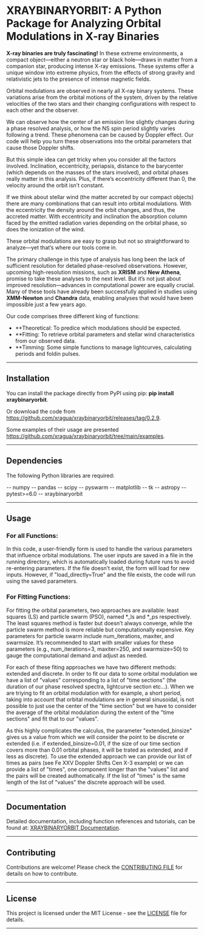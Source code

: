 
# XRAYBINARYORBIT: A Python Package for Analyzing Orbital Modulations in X-ray Binaries


**X-ray binaries are truly fascinating!** In these extreme environments, a compact object—either a neutron star or black hole—draws in matter from a companion star, producing intense X-ray emissions. These systems offer a unique window into extreme physics, from the effects of strong gravity and relativistic jets to the presence of intense magnetic fields.

Orbital modulations are observed in nearly all X-ray binary systems. These variations arise from the orbital motions of the system, driven by the relative velocities of the two stars and their changing configurations with respect to each other and the observer.

We can observe how the center of an emission line slightly changes during a phase resolved analysis, or how the NS spin period slightly varies following a trend. These phenomena can be caused by Doppler effect. Our code will help you turn these observations into the orbital parameters that cause those Doppler shifts.

But this simple idea can get tricky when you consider all the factors involved. Inclination, eccentricity, periapsis, distance to the barycenter (which depends on the masses of the stars involved), and orbital phases really matter in this analysis. Plus, if there’s eccentricity different than 0, the velocity around the orbit isn’t constant. 

If we think about stellar wind (the matter accreted by our compact objects) there are many combinations that can result into orbital modulations. With the eccentricity the density around the orbit changes, and thus, the accreted matter. With eccentricity and inclination the absorption column faced by the emitted radiation varies depending on the orbital phase, so does the ionization of the wind.

These orbital modulations are easy to grasp but not so straightforward to analyze—yet that’s where our tools come in.

The primary challenge in this type of analysis has long been the lack of sufficient resolution for detailed phase-resolved observations. However, upcoming high-resolution missions, such as **XRISM** and **New Athena**, promise to take these analyses to the next level. But it’s not just about improved resolution—advances in computational power are equally crucial. Many of these tools have already been successfully applied in studies using **XMM-Newton** and **Chandra** data, enabling analyses that would have been impossible just a few years ago.


Our code comprises three different king of functions: 

- **Theoretical: To predice which modulations should be expected.
- **Fitting: To retrieve orbital parameters and stellar wind characteristics from our observed data.
- **Timming: Some simple functions to manage lightcurves, calculating periods and foldin pulses. 


---

## Installation

You can install the package directly from PyPI using pip: **pip install xraybinaryorbit**.

Or download the code from https://github.com/xragua/xraybinaryorbit/releases/tag/0.2.9.

Some examples of their usage are presented https://github.com/xragua/xraybinaryorbit/tree/main/examples.

---

## Dependencies

The following Python libraries are required:

-- numpy
-- pandas
-- scipy
-- pyswarm
-- matplotlib
-- tk
-- astropy
-- pytest>=6.0
-- xraybinaryorbit

---

## Usage

### For all Functions:
In this code, a user-friendly form is used to handle the various parameters that influence orbital modulations. The user inputs are saved in a file in the running directory, which is automatically loaded during future runs to avoid re-entering parameters. If the file doesn’t exist, the form will load for new inputs. However, if "load_directly=True" and the file exists, the code will run using the saved parameters.


### For Fitting Functions:
For fitting the orbital parameters, two approaches are available: least squares (LS) and particle swarm (PSO), named *_ls and *_ps respectively. The least squares method is faster but doesn’t always converge, while the particle swarm method is more reliable but computationally expensive. Key parameters for particle swarm include num_iterations, maxiter, and swarmsize. It’s recommended to start with smaller values for these parameters (e.g., num_iterations=3, maxiter=250, and swarmsize=50) to gauge the computational demand and adjust as needed.

For each of these fiting approaches we have two different methods: extended and discrete. In order to fit our data to some orbital modulation we have a list of "values" corresponding to a list of "time sections" (the duration of our phase resolved spectra, lightcurve section etc...). 
When we are triying to fit an orbital modulation with for example, a short period, taking into account that orbital modulations are in general sinusoidal, is not possible to just use the center of the "time section" but we have to consider the average of the orbital modulation during the extent of the "time sections" and fit that to our "values".

As this highly complicates the calculus, the parameter "extended_binsize" gives us a value from which we will consider the point to be discrete or extended (i.e. if extended_binsize=0.01, if the size of our time section covers more than 0.01 orbital phases, it will be trated as extended, and if less as discrete). 
To use the extended approach we can provide our list of times as pairs (see Fe XXV Doppler Shifts Cen X-3 example) or we can provide a list of "times", one component longer than the "values" list and the pairs will be created authomatically. If the list of "times" is the same length of the list of "values" the discrete approach will be used.

---

## Documentation

Detailed documentation, including function references and tutorials, can be found at: [XRAYBINARYORBIT Documentation](https://xragua.github.io/xraybinaryorbit/).

---

## Contributing

Contributions are welcome! Please check the [CONTRIBUTING FILE](https://github.com/xragua/xraybinaryorbit/blob/main/contributing.md) for details on how to contribute.

---

## License

This project is licensed under the MIT License - see the [LICENSE](https://github.com/xragua/xraybinaryorbit/blob/main/LICENSE) file for details.

---
